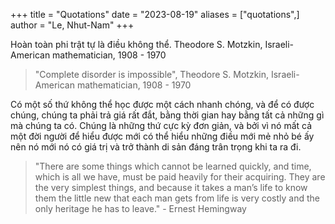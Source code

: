 +++
title = "Quotations"
date = "2023-08-19"
aliases = ["quotations",]
author = "Le, Nhut-Nam"
+++

Hoàn toàn phi trật tự là điều không thể. Theodore S. Motzkin, Israeli-American mathematician, 1908 - 1970
> "Complete disorder is impossible", Theodore S. Motzkin, Israeli-American mathematician, 1908 - 1970

Có một số thứ không thể học được một cách nhanh chóng, và để có được chúng, chúng ta phải trả giá rất đắt, bằng thời gian hay bằng tất cả những gì mà chúng ta có. Chúng là những thứ cực kỳ đơn giản, và bởi vì nó mất cả một đời người để hiểu được mới có thể hiểu những điều mới mẻ nhỏ bé ấy nên nó mới nó có giá trị và trở thành di sản đáng trân trọng khi ta ra đi.
> "There are some things which cannot be learned quickly, and time, which is all we have, must be paid heavily for their acquiring. They are the very simplest things, and because it takes a man’s life to know them the little new that each man gets from life is very costly and the only heritage he has to leave." - Ernest Hemingway
